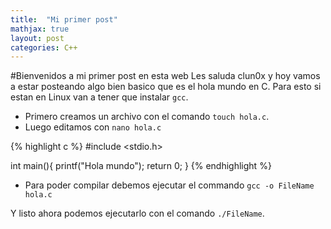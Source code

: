 ```yaml
---
title:  "Mi primer post"
mathjax: true
layout: post
categories: C++
---
```


#Bienvenidos a mi primer post en esta web
Les saluda clun0x y hoy vamos a estar posteando algo bien basico que es el hola mundo en C.
Para esto si estan en Linux van a tener que instalar `gcc`.

* Primero creamos un archivo con el comando `touch hola.c`.
* Luego editamos con `nano hola.c`

{% highlight c %}
#include <stdio.h>

int main(){
    printf("Hola mundo");
    return 0;
}
{% endhighlight %}

* Para poder compilar debemos ejecutar el commando `gcc -o FileName hola.c`
 
Y listo ahora podemos ejecutarlo con el comando `./FileName`.

